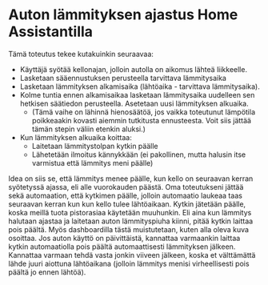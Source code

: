 # Auton lämmityksen ajastus Home Assistantilla

Tämä toteutus tekee kutakuinkin seuraavaa:
* Käyttäjä syötää kellonajan, jolloin autolla on aikomus lähteä liikkeelle.
* Lasketaan sääennustuksen perusteella tarvittava lämmitysaika
* Lasketaan lämmityksen alkamisaika (lähtöaika - tarvittava lämmitysaika).
* Kolme tuntia ennen alkamisaikaa lasketaan lämmitysaika uudelleen sen hetkisen säätiedon perusteella. Asetetaan uusi lämmityksen alkuaika.
  * (Tämä vaihe on lähinnä hienosäätöä, jos vaikka toteutunut lämpötila poikkeaakin kovasti aiemmin tutkitusta ennusteesta. Voit siis jättää tämän stepin väliin etenkin aluksi.)
* Kun lämmityksen alkuaika koittaa:
  *  Laitetaan lämmitystolpan kytkin päälle
  *  Lähetetään ilmoitus kännykkään (ei pakollinen, mutta halusin itse varmistua että lämmitys meni päälle)

Idea on siis se, että lämmitys menee päälle, kun kello on seuraavan kerran syötetyssä ajassa, eli alle vuorokauden päästä. Oma toteutukseni jättää sekä automaation, että kytkimen päälle, jolloin automaatio laukeaa taas seuraavan kerran kun kun kello tulee lähtöaikaan. Kytkin jätetään päälle, koska meillä tuota pistorasiaa käytetään muuhunkin. Eli aina kun lämmitys halutaan ajastaa ja laitetaan auton lämmityspiuha kiinni, pitää kytkin laittaa pois päältä. Myös dashboardilla tästä muistutetaan, kuten alla oleva kuva osoittaa. Jos auton käyttö on päivittäistä, kannattaa varmaankin laittaa kytkin automaatiolla pois päältä automaattisesti lämmityksen jälkeen. Kannattaa varmaan tehdä vasta jonkin viiveen jälkeen, koska et välttämättä lähde juuri aiottuna lähtöaikana (jolloin lämmitys menisi virheellisesti pois päältä jo ennen lähtöä).


